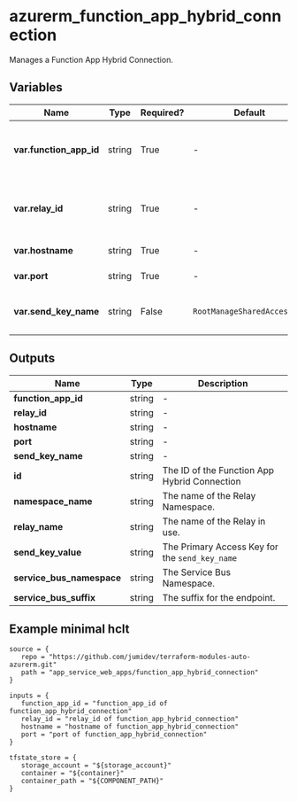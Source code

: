 # azurerm_function_app_hybrid_connection

Manages a Function App Hybrid Connection.

## Variables

| Name | Type | Required? |  Default  |  Description |
| ---- | ---- | --------- |  ----------- | ----------- |
| **var.function_app_id** | string | True | -  |  The ID of the Function App for this Hybrid Connection. Changing this forces a new resource to be created. | 
| **var.relay_id** | string | True | -  |  The ID of the Relay Hybrid Connection to use. Changing this forces a new resource to be created. | 
| **var.hostname** | string | True | -  |  The hostname of the endpoint. | 
| **var.port** | string | True | -  |  The port to use for the endpoint | 
| **var.send_key_name** | string | False | `RootManageSharedAccessKey`  |  The name of the Relay key with `Send` permission to use. Defaults to `RootManageSharedAccessKey` | 



## Outputs

| Name | Type | Description |
| ---- | ---- | --------- | 
| **function_app_id** | string  | - | 
| **relay_id** | string  | - | 
| **hostname** | string  | - | 
| **port** | string  | - | 
| **send_key_name** | string  | - | 
| **id** | string  | The ID of the Function App Hybrid Connection | 
| **namespace_name** | string  | The name of the Relay Namespace. | 
| **relay_name** | string  | The name of the Relay in use. | 
| **send_key_value** | string  | The Primary Access Key for the `send_key_name` | 
| **service_bus_namespace** | string  | The Service Bus Namespace. | 
| **service_bus_suffix** | string  | The suffix for the endpoint. | 

## Example minimal hclt

```hcl
source = {
   repo = "https://github.com/jumidev/terraform-modules-auto-azurerm.git" 
   path = "app_service_web_apps/function_app_hybrid_connection" 
}

inputs = {
   function_app_id = "function_app_id of function_app_hybrid_connection" 
   relay_id = "relay_id of function_app_hybrid_connection" 
   hostname = "hostname of function_app_hybrid_connection" 
   port = "port of function_app_hybrid_connection" 
}

tfstate_store = {
   storage_account = "${storage_account}" 
   container = "${container}" 
   container_path = "${COMPONENT_PATH}" 
}


```